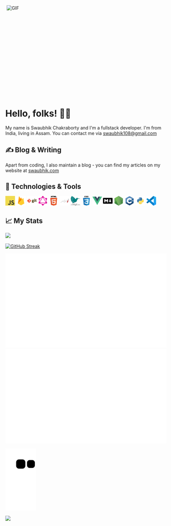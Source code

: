 <img align="right" alt="GIF" src="https://media3.giphy.com/media/qgQUggAC3Pfv687qPC/giphy.gif?cid=790b76117ebdd3fa95647662e4284b958fd65340d9da1fcb&rid=giphy.gif&ct=g" width="500" height="320" />

# Hello, folks! 👋🏻

My name is Swaubhik Chakraborty and I'm a fullstack developer. I'm from India, living in Assam. You can contact me via <a href="mailto:swaunhik108@gmail.com"> swaubhik108@gmail.com </a>

## &#x270d; Blog & Writing

Apart from coding, I also maintain a blog - you can find my articles on my website at [swaubhik.com](https://swaubhik.netlify.app/)

## 🔧 Technologies & Tools

<code><img height="30" src="https://raw.githubusercontent.com/github/explore/80688e429a7d4ef2fca1e82350fe8e3517d3494d/topics/javascript/javascript.png"></code>
<code><img height="30" src="https://raw.githubusercontent.com/github/explore/80688e429a7d4ef2fca1e82350fe8e3517d3494d/topics/firebase/firebase.png"></code>
<code><img height="30" src="https://raw.githubusercontent.com/github/explore/80688e429a7d4ef2fca1e82350fe8e3517d3494d/topics/git/git.png"></code>
<code><img height="30" src="https://raw.githubusercontent.com/github/explore/e65ef46ef3e7bc457c93622f6a89fe8d3fd131d5/topics/graphql/graphql.png"></code>
<code><img height="30" src="https://raw.githubusercontent.com/github/explore/80688e429a7d4ef2fca1e82350fe8e3517d3494d/topics/html/html.png"></code>
<code><img height="30" src="https://raw.githubusercontent.com/github/explore/80688e429a7d4ef2fca1e82350fe8e3517d3494d/topics/jekyll/jekyll.png"></code>
<code><img height="30" src="https://raw.githubusercontent.com/github/explore/80688e429a7d4ef2fca1e82350fe8e3517d3494d/topics/latex/latex.png"></code>
<code><img height="30" src="https://raw.githubusercontent.com/github/explore/80688e429a7d4ef2fca1e82350fe8e3517d3494d/topics/css/css.png"></code>
<code><img height="30" src="https://raw.githubusercontent.com/github/explore/80688e429a7d4ef2fca1e82350fe8e3517d3494d/topics/vue/vue.png"></code>
<code><img height="30" src="https://raw.githubusercontent.com/github/explore/80688e429a7d4ef2fca1e82350fe8e3517d3494d/topics/markdown/markdown.png"></code>
<code><img height="30" src="https://raw.githubusercontent.com/github/explore/80688e429a7d4ef2fca1e82350fe8e3517d3494d/topics/nodejs/nodejs.png"></code>
<code><img height="30" src="https://raw.githubusercontent.com/github/explore/80688e429a7d4ef2fca1e82350fe8e3517d3494d/topics/cpp/cpp.png"></code>
<code><img height="30" src="https://raw.githubusercontent.com/github/explore/80688e429a7d4ef2fca1e82350fe8e3517d3494d/topics/python/python.png"></code>
<code><img height="30" src="https://raw.githubusercontent.com/github/explore/80688e429a7d4ef2fca1e82350fe8e3517d3494d/topics/visual-studio-code/visual-studio-code.png"></code>

## &#x1f4c8; My Stats

![](https://komarev.com/ghpvc/?username=your-github-swaubhik)

[![GitHub Streak](https://streak-stats.demolab.com?user=swaubhik&theme=tokyonight&hide_border=true)](https://git.io/streak-stats)

![](https://raw.githubusercontent.com/swaubhik/github-stats/master/generated/overview.svg)
![](https://raw.githubusercontent.com/swaubhik/github-stats/master/generated/languages.svg)

![snake gif](https://raw.githubusercontent.com/swaubhik/swaubhik/output/github-contribution-grid-snake.svg)

<a href="https://github.com/VishwaGauravIn/github-twitter-card-embed"><img src="https://gtce.itsvg.in/api?username=swaubhikc&theme=dracula&response=true&border=true&time=true&icon=default"/></a>

<!-- Resources -->

<!-- Icons: https://simpleicons.org/
GitHub Stats: https://github.com/anuraghazra/github-readme-stats
Emojis: https://emojipedia.org/emoji/
HTML Emojis: https://www.fileformat.info/index.htm
Shields: https://shields.io/
Awesome GitHub Profile README: https://github.com/abhisheknaiidu/awesome-github-profile-readme -->
